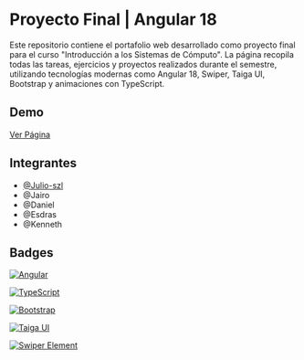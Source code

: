
# Proyecto Final | Angular 18

Este repositorio contiene el portafolio web desarrollado como proyecto final para el curso "Introducción a los Sistemas de Cómputo". La página recopila todas las tareas, ejercicios y proyectos realizados durante el semestre, utilizando tecnologías modernas como Angular 18, Swiper, Taiga UI, Bootstrap y animaciones con TypeScript.


## Demo

[Ver Página](https://proyecto-final-134a1.web.app/home)
## Integrantes

- [@Julio-szl](https://www.github.com/Julio-szl)
- @Jairo
- @Daniel
- @Esdras
- @Kenneth

## Badges

[![Angular](https://img.shields.io/badge/Angular-18-DD0031?style=for-the-badge&logo=angular&logoColor=white)](https://v18.angular.dev/)

[![TypeScript](https://img.shields.io/badge/TypeScript-5.0-3178C6?style=for-the-badge&logo=typescript&logoColor=white)](https://v18.angular.dev/)

[![Bootstrap](https://img.shields.io/badge/Bootstrap-5.3-7952B3?style=for-the-badge&logo=bootstrap&logoColor=white)](https://getbootstrap.com/)

[![Taiga UI](https://img.shields.io/badge/Taiga_UI-3.0-00AAFF?style=for-the-badge&logo=angular&logoColor=white)](https://taiga-ui.dev/)

[![Swiper Element](https://img.shields.io/badge/Swiper-11.0-6332F6?style=for-the-badge&logo=swiper&logoColor=white)](https://swiperjs.com/)
